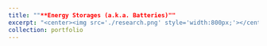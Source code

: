```yaml
---
title: ""**Energy Storages (a.k.a. Batteries)""
excerpt: "<center><img src='./research.png' style='width:800px;'></center>"
collection: portfolio
---
```

